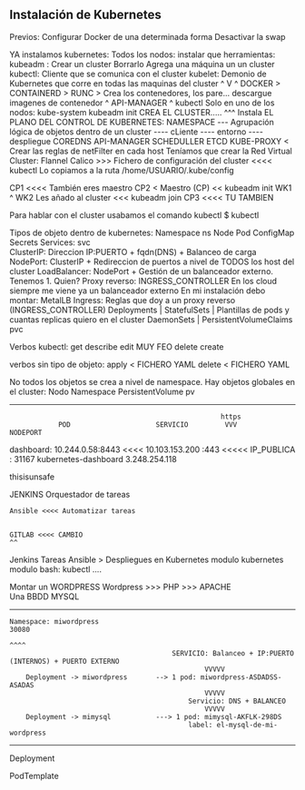 Instalación de Kubernetes
--------------------------

Previos:
    Configurar Docker de una determinada forma
    Desactivar la swap

YA instalamos kubernetes:
    Todos los nodos:
        instalar que herramientas:  kubeadm :       Crear un cluster
                                                    Borrarlo
                                                    Agrega una máquina un un cluster
                                    kubectl:        Cliente que se comunica con el cluster
                                    kubelet:        Demonio de Kubernetes que corre en todas las maquinas del cluster
                                    ^   V
                                    ^   DOCKER  > CONTAINERD > RUNC > Crea los contenedores, los pare... descargue imagenes de contenedor
                                    ^
                                    API-MANAGER
                                    ^
                                    kubectl
    Solo en uno de los nodos:                                   kube-system
        kubeadm init    CREA EL CLUSTER.....                    ^^^
            Instala EL PLANO DEL CONTROL DE KUBERNETES:      NAMESPACE   --- Agrupación lógica de objetos dentro de un cluster
                                                                                ---- cLiente
                                                                                ---- entorno
                                                                                ---- despliegue
                                    COREDNS
                                    API-MANAGER
                                    SCHEDULLER
                                    ETCD
                                    KUBE-PROXY      <       Crear las reglas de netFilter en cada host 
            Teníamos que crear la Red Virtual Cluster:
                Flannel
                Calico
            >>> Fichero de configuración del cluster <<<< kubectl
                Lo copiamos a la ruta /home/USUARIO/.kube/config

CP1              <<<< También eres maestro
CP2 <   Maestro (CP) << kubeadm init
WK1      ^
WK2  Les añado al cluster  <<< kubeadm join
CP3               <<<< TU TAMBIEN



Para hablar con el cluster usabamos el comando kubectl 
    $ kubectl <VERBO> <TIPODEOBJETO> <ARGUMENTOS>
    
Tipos de objeto dentro de kubernetes:
    Namespace   ns
    Node
    Pod
    ConfigMap
    Secrets
    Services:       svc      
        ClusterIP:      Direccion IP:PUERTO  +   fqdn(DNS)    +   Balanceo de carga 
        NodePort:       ClusterIP + Redireccion de puertos a nivel de TODOS los host del cluster
        LoadBalancer:   NodePort  + Gestión de un balanceador externo.     Tenemos 1. Quien?     Proxy reverso: INGRESS_CONTROLLER
            En los cloud siempre me viene ya un balanceador externo
            En mi instalación debo montar: MetalLB
    Ingress: Reglas que doy a un proxy reverso (INGRESS_CONTROLLER)
    Deployments     |
    StatefulSets    | Plantillas de pods y cuantas replicas quiero en el cluster
    DaemonSets      |
    PersistentVolumeClaims    pvc

Verbos kubectl:
    get
    describe
                    edit  MUY FEO
    delete
    create

verbos sin tipo de objeto:
    apply < FICHERO YAML
    delete < FICHERO YAML

No todos los objetos se crea a nivel de namespace. Hay objetos globales en el cluster:
    Nodo
    Namespace
    PersistentVolume            pv

    
----
    
                                                        https
                POD                     SERVICIO         VVV              NODEPORT
dashboard: 10.244.0.58:8443  <<<< 10.103.153.200        :443  <<<<<     IP_PUBLICA : 31167
                                  kubernetes-dashboard                  3.248.254.118
                                  
                                  
                                  
thisisunsafe                                  



JENKINS
    Orquestador de tareas
    
    Ansible <<<< Automatizar tareas
    
    
    GITLAB <<<< CAMBIO
    ^^
Jenkins
    Tareas Ansible > Despliegues en Kubernetes
                     modulo kubernetes
                     modulo bash: kubectl ....
                     
                     
Montar un WORDPRESS
    Wordpress  >>> PHP >>> APACHE  
    Una BBDD MYSQL
    
--------------------------------------------------------------------------------    
    Namespace: miwordpress                                                          30080
                                                                                    ^^^^
                                            SERVICIO: Balanceo + IP:PUERTO (INTERNOS) + PUERTO EXTERNO
                                                    VVVVV
        Deployment -> miwordpress       --> 1 pod: miwordpress-ASDADSS-ASADAS
                                                    VVVVV
                                                Servicio: DNS + BALANCEO
                                                    VVVVV
        Deployment -> mimysql           ---> 1 pod: mimysql-AKFLK-298DS
                                                label: el-mysql-de-mi-wordpress
    
    
--------------------------------------------------------------------------------    

Deployment



PodTemplate



